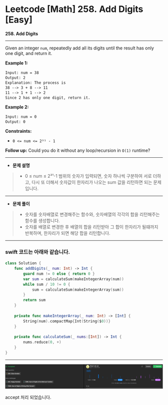 # Leetcode [Math] 258. Add Digits [Easy]

**258. Add Digits**

---

Given an integer `num`, repeatedly add all its digits until the result has only one digit, and return it.

**Example 1:**

```
Input: num = 38
Output: 2
Explanation: The process is
38 --> 3 + 8 --> 11
11 --> 1 + 1 --> 2
Since 2 has only one digit, return it.

```

**Example 2:**

```
Input: num = 0
Output: 0

```

**Constraints:**

- `0 <= num <= 2³¹ - 1`

**Follow up:** Could you do it without any loop/recursion in `O(1)` runtime?

---

- **문제 설명**

> - 0 ≤ num ≤ 2³¹-1 범위의 숫자가 입력되면, 숫자 하나씩 구분하여 서로 더하고, 다시 또 더해서 숫자값이 한자리가 나오는 sum 값을 리턴하면 되는 문제입니다.
> 

---

- **문제 풀이**

> -  숫자를 숫자배열로 변경해주는 함수와, 숫자배열의 각각의 합을 리턴해주는 함수를 생성합니다.
> - 숫자를 배열로 변경한 후 배열의 합을 리턴받아  그 합이 한자리가 될떄까지 반복하며, 한자리가 되면 해당 합을 리턴합니다.

---

### swift 코드는 아래와 같습니다.

```swift
class Solution {
    func addDigits(_ num: Int) -> Int {
        guard num != 0 else { return 0 }
        var sum = calculateSum(makeIntegerArray(num))
        while sum / 10 != 0 {
            sum = calculateSum(makeIntegerArray(sum))
        }
        return sum
    }

    private func makeIntegerArray(_ num: Int) -> [Int] {
        String(num).compactMap{Int(String($0))}
    }

    private func calculateSum(_ nums:[Int]) -> Int {
        nums.reduce(0, +)
    }
}
```

---

![스크린샷 2023-04-26 오후 4.31.58.png](/assets/img/blog/leetcode258/258result.png)

accept 처리 되었습니다.
